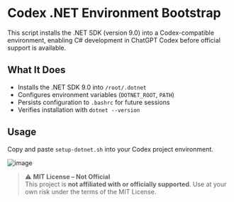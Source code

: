 # Codex .NET Environment Bootstrap

This script installs the .NET SDK (version 9.0) into a Codex-compatible environment, enabling C# development in ChatGPT Codex before official support is available.

## What It Does

- Installs the .NET SDK 9.0 into `/root/.dotnet`
- Configures environment variables (`DOTNET_ROOT`, `PATH`)
- Persists configuration to `.bashrc` for future sessions
- Verifies installation with `dotnet --version`

## Usage

Copy and paste `setup-dotnet.sh` into your Codex project environment.

![image](https://github.com/user-attachments/assets/b72560c6-81ef-4bc5-b374-31bd1b6b382b)

> ⚠️ **MIT License – Not Official**  
> This project is **not affiliated with or officially supported**. Use at your own risk under the terms of the MIT License.

